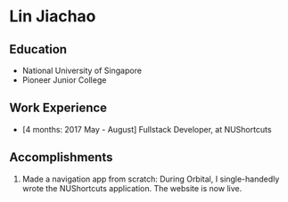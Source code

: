 # Lin Jiachao

## Education

* National University of Singapore
* Pioneer Junior College

## Work Experience

* [4 months: 2017 May - August] Fullstack Developer, at NUShortcuts

## Accomplishments

1. Made a navigation app from scratch: During Orbital, I single-handedly wrote the NUShortcuts application. The website is now live.
